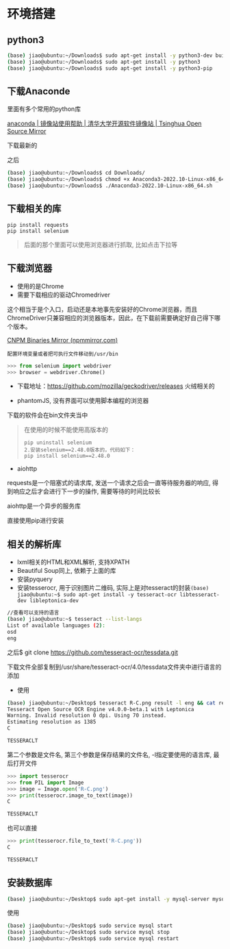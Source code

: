 # 环境搭建

## python3

```bash
(base) jiao@ubuntu:~/Downloads$ sudo apt-get install -y python3-dev build-essential libssl-dev libffi-dev libxml2-dev libxslt1-dev zlib1g-dev libcurl4-openssl-dev
(base) jiao@ubuntu:~/Downloads$ sudo apt-get install -y python3
(base) jiao@ubuntu:~/Downloads$ sudo apt-get install -y python3-pip


```

## 下载Anaconde

里面有多个常用的python库

[anaconda | 镜像站使用帮助 | 清华大学开源软件镜像站 | Tsinghua Open Source Mirror](https://mirrors.tuna.tsinghua.edu.cn/help/anaconda/)

下载最新的

之后

````bash
(base) jiao@ubuntu:~/Downloads$ cd Downloads/
(base) jiao@ubuntu:~/Downloads$ chmod +x Anaconda3-2022.10-Linux-x86_64.sh 
(base) jiao@ubuntu:~/Downloads$ ./Anaconda3-2022.10-Linux-x86_64.sh 

````

## 下载相关的库

```
pip install requests
pip install selenium
```

>   后面的那个里面可以使用浏览器进行抓取, 比如点击下拉等

## 下载浏览器

+   使用的是Chrome
+   需要下载相应的驱动Chromedriver

这个相当于是个入口，启动还是本地事先安装好的Chrome浏览器，而且ChromeDriver只兼容相应的浏览器版本，因此，在下载前需要确定好自己得下哪个版本。

[CNPM Binaries Mirror (npmmirror.com)](https://registry.npmmirror.com/binary.html?path=chromedriver/)

```
配置环境变量或者把可执行文件移动到/usr/bin
```

```python
>>> from selenium import webdriver
>>> browser = webdriver.Chrome()

```

+   下载地址：https://github.com/mozilla/geckodriver/releases      火绒相关的

+   phantomJS, 没有界面可以使用脚本编程的浏览器

下载的软件会在bin文件夹当中

>    在使用的时候不能使用高版本的
>
>   ```
>   pip uninstall selenium
>   2.安装selenium==2.48.0版本的，代码如下：
>   pip install selenium==2.48.0
>   ```

+   aiohttp

requests是一个阻塞式的请求库, 发送一个请求之后会一直等待服务器的响应, 得到响应之后才会进行下一步的操作, 需要等待的时间比较长

aiohttp是一个异步的服务库

直接使用pip进行安装

## 相关的解析库

+   lxml相关的HTML和XML解析, 支持XPATH
+   Beautiful Soup同上, 依赖于上面的库
+   安装pyquery
+   安装tesserocr, 用于识别图片二维码, 实际上是对tesseract的封装`(base) jiao@ubuntu:~$ sudo apt-get install -y tesseract-ocr libtesseract-dev libleptonica-dev`

```bash
//查看可以支持的语言
(base) jiao@ubuntu:~$ tesseract --list-langs
List of available languages (2):
osd
eng

```

之后$ git clone https://github.com/tesseract-ocr/tessdata.git

下载文件全部复制到/usr/share/tesseract-ocr/4.0/tessdata文件夹中进行语言的添加

+   使用

```bash
(base) jiao@ubuntu:~/Desktop$ tesseract R-C.png result -l eng && cat result.txt
Tesseract Open Source OCR Engine v4.0.0-beta.1 with Leptonica
Warning. Invalid resolution 0 dpi. Using 70 instead.
Estimating resolution as 1385
C

TESSERACLT
```

第二个参数是文件名, 第三个参数是保存结果的文件名, -l指定要使用的语言库, 最后打开文件

```python
>>> import tesserocr
>>> from PIL import Image
>>> image = Image.open('R-C.png')
>>> print(tesserocr.image_to_text(image))
C

TESSERACLT

```

也可以直接

```python
>>> print(tesserocr.file_to_text('R-C.png'))
C

TESSERACLT
```

## 安装数据库

```bash
(base) jiao@ubuntu:~/Desktop$ sudo apt-get install -y mysql-server mysql-client
```

使用

```bash
(base) jiao@ubuntu:~/Desktop$ sudo service mysql start
(base) jiao@ubuntu:~/Desktop$ sudo service mysql stop 
(base) jiao@ubuntu:~/Desktop$ sudo service mysql restart 
```

